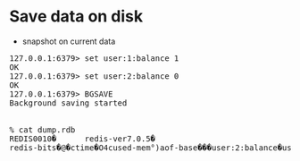 # Save data on disk

- snapshot on current data
<pre>
127.0.0.1:6379> set user:1:balance 1
OK
127.0.0.1:6379> set user:2:balance 0
OK
127.0.0.1:6379> BGSAVE
Background saving started


% cat dump.rdb 
REDIS0010�      redis-ver7.0.5�
redis-bits�@�ctime�O4cused-mem°)aof-base���user:2:balance�user:1:balance��O�Ww&h�N% 
</pre>